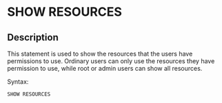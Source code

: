 # SHOW RESOURCES

## Description

This statement is used to show the resources that the users have permissions to use. Ordinary users can only use the resources they have permission to use, while root or admin users can show all resources.

Syntax:

```sql
SHOW RESOURCES
```
